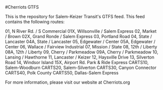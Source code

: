 #Cherriots GTFS

This is the repository for Salem-Keizer Transit's GTFS feed. This feed contains the following routes:

01, N River Rd. / S Commercial
01X, Willsonville / Salem  Express
02, Market / Brown
02X, Grand Ronde / Salem Express
03, Portland Road
04, State / Lancaster
04A, State / Lancaster
05, Edgewater / Center
05A, Edgewater / Center
06, Wallace / Fairview Industrial
07, Mission / State
08, 12th / Liberty
08A, 12th / Liberty
09, Cherry / Parkmeadow
09A, Cherry / Parkmeadow
10, Lansing / Hawthorne
11, Lancaster / Keizer
12, Haysville Drive
13, Silverton Road
14, Windsor Island
15X, Airport Rd. Park & Ride Express
CARTS10, Salem-Woodburn
CARTS20, Salem-Silverton
CARTS30, Canyon Connector
CARTS40, Polk County
CARTS50, Dallas-Salem Express

For more information, please visit our website at Cherriots.org
